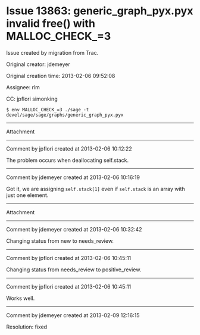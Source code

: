 # Issue 13863: generic_graph_pyx.pyx invalid free() with MALLOC_CHECK_=3

Issue created by migration from Trac.

Original creator: jdemeyer

Original creation time: 2013-02-06 09:52:08

Assignee: rlm

CC:  jpflori simonking


```
$ env MALLOC_CHECK_=3 ./sage -t devel/sage/sage/graphs/generic_graph_pyx.pyx
```



---

Attachment


---

Comment by jpflori created at 2013-02-06 10:12:22

The problem occurs when deallocating self.stack.


---

Comment by jdemeyer created at 2013-02-06 10:16:19

Got it, we are assigning `self.stack[1]` even if `self.stack` is an array with just one element.


---

Attachment


---

Comment by jdemeyer created at 2013-02-06 10:32:42

Changing status from new to needs_review.


---

Comment by jpflori created at 2013-02-06 10:45:11

Changing status from needs_review to positive_review.


---

Comment by jpflori created at 2013-02-06 10:45:11

Works well.


---

Comment by jdemeyer created at 2013-02-09 12:16:15

Resolution: fixed
